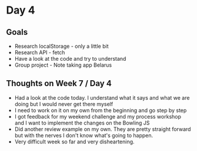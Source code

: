 # Day 4

## Goals
* Research localStorage - only a little bit
* Research API - fetch
* Have a look at the code and try to understand
* Group project - Note taking app Belarus

## Thoughts on Week 7 / Day 4
* Had a look at the code today. I understand what it says and what we are doing but I would never get there myself
* I need to work on it on my own from the beginning and go step by step
* I got feedback for my weekend challenge and my process workshop and I want to implement the changes on the Bowling JS
* Did another review example on my own. They are pretty straight forward but with the nerves I don't know what's going to happen.
* Very difficult week so far and very disheartening. 
